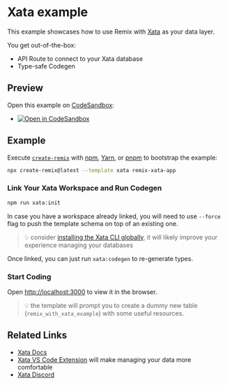 # Xata example

This example showcases how to use Remix with [Xata](https://xata.io) as your data layer.

You get out-of-the-box:

- API Route to connect to your Xata database
- Type-safe Codegen

## Preview

Open this example on [CodeSandbox](https://codesandbox.com):

- [![Open in CodeSandbox](https://codesandbox.io/static/img/play-codesandbox.svg)](https://codesandbox.io/s/github/remix-run/examples/tree/main/xata)

## Example

Execute [`create-remix`](https://github.com/remix-run/remix/tree/main/packages/create-remix) with [npm](https://docs.npmjs.com/cli/init), [Yarn](https://yarnpkg.com/lang/en/docs/cli/create/), or [pnpm](https://pnpm.io) to bootstrap the example:

```sh
npx create-remix@latest --template xata remix-xata-app
```

### Link Your Xata Workspace and Run Codegen

```sh
npm run xata:init
```

In case you have a workspace already linked, you will need to use `--force` flag to push the template schema on top of an existing one.

> 💡 consider [installing the Xata CLI globally](https://xata.io/docs/cli/getting-started), it will likely improve your experience managing your databases

Once linked, you can just run `xata:codegen` to re-generate types.

### Start Coding

Open [http://localhost:3000](http://localhost:3000) to view it in the browser.

> 💡 the template will prompt you to create a dummy new table (`remix_with_xata_example`) with some useful resources.

## Related Links

- [Xata Docs](https://xata.io/docs)
- [Xata VS Code Extension](https://marketplace.visualstudio.com/items?itemName=xata.xata) will make managing your data more comfortable
- [Xata Discord](https://xata.io/discord)
